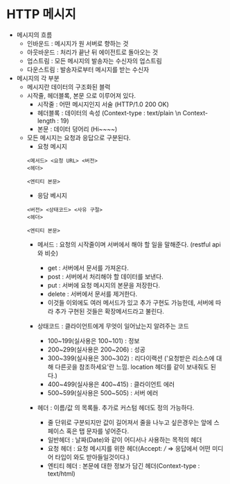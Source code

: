 # HTTP 메시지

- 메시지의 흐름
    - 인바운드 : 메시지가 원 서버로 향하는 것
    - 아웃바운드 : 처리가 끝난 뒤 에이전트로 돌아오는 것
    - 업스트림 : 모든 메시지의 발송자는 수신자의 업스트림
    - 다운스트림 : 발송자로부터 메시지를 받는 수신자
- 메시지의 각 부분
    - 메시지란 데이터의 구조화된 블럭
    - 시작줄, 헤더블록, 본문 으로 이루어져 있다.
        - 시작줄 : 어떤 메시지인지 서술 (HTTP/1.0 200 OK)
        - 헤더블록 : 데이터의 속성 (Context-type : text/plain \n Context-length : 19)
        - 본문 : 데이터 덩어리 (Hi~~~~)
    - 모든 메시지는 요청과 응답으로 구분된다.
        - 요청 메시지
        ~~~
        <메서드> <요청 URL> <버전>
        <헤더>
        
        <엔티티 본문>
        ~~~
        - 응담 베시지
        ~~~
        <버전> <상태코드> <사유 구절>
        <헤더>

        <엔티티 본문>
        ~~~
        - 메서드 : 요청의 시작줄이며 서버에서 해야 할 일을 말해준다. (restful api와 비슷)
            - get : 서버에서 문서를 가져온다.
            - post : 서버에서 처리해야 할 데이터를 보낸다.
            - put : 서버에 요청 메시지의 본문을 저장한다.
            - delete : 서버에서 문서를 제거한다.
            - 이것들 이외에도 여러 메서드가 있고 추가 구현도 가능한데, 서버에 따라 추가 구현된 것들은 확장메서드라고 불린다.

        - 상태코드 : 클라이언트에게 무엇이 일어났는지 알려주는 코드
            - 100~199(실사용은 100~101) : 정보
            - 200~299(실사용은 200~206) : 성공
            - 300~399(실사용은 300~302) : 리다이랙션 ('요청받은 리소스에 대해 다른곳을 참조하세요'란 느낌. location 헤더를 같이 보내줘도 된다.)
            - 400~499(실사용은 400~415) : 클라이언트 에러
            - 500~599(실사용은 500~505) : 서버 에러
        
        - 헤더 : 이름/값 의 목록들. 추가로 커스텀 헤더도 정의 가능하다.
            - 줄 단위로 구분되지만 값이 길어져서 줄을 나누고 싶은경우는 앞에 스페이스 혹은 탭 문자를 넣어준다.
            - 일반헤더 : 날짜(Date)와 같이 어디서나 사용하는 목적의 헤더
            - 요청 헤더 : 요청 메시지를 위한 헤더(Accept: */* => 응답에서 어떤 미디어 타입이 와도 받아들일것이다.)
            - 엔티티 헤더 : 본문에 대한 정보가 담긴 헤더(Context-type : text/html)